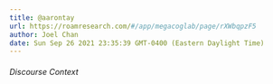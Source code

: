```yaml
---
title: @aarontay
url: https://roamresearch.com/#/app/megacoglab/page/rXWbqpzF5
author: Joel Chan
date: Sun Sep 26 2021 23:35:39 GMT-0400 (Eastern Daylight Time)
---
```




###### Discourse Context


